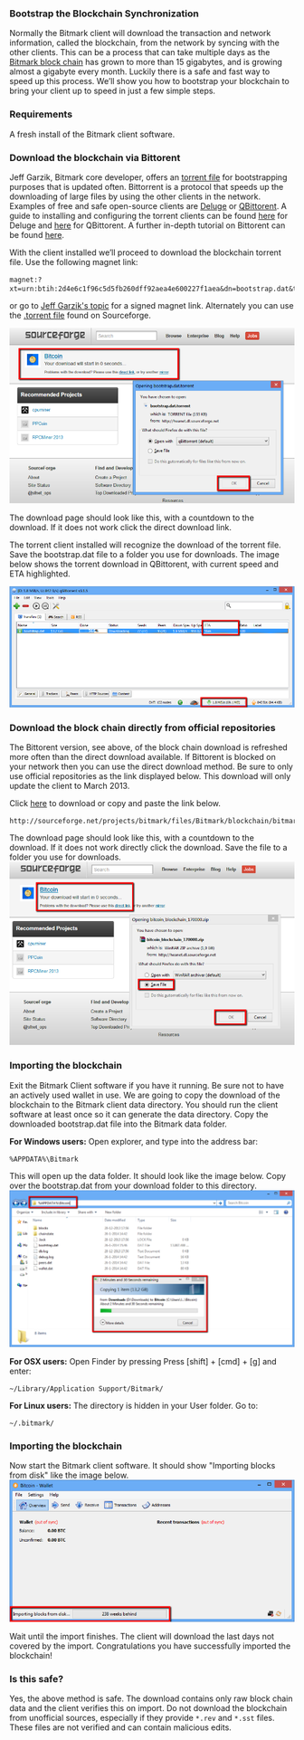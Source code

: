 ### Bootstrap the Blockchain Synchronization

Normally the Bitmark client will download the transaction and network information, called the blockchain, from the network by syncing with the other clients. This can be a process that can take multiple days as the [Bitmark block chain](https://blockchain.info/charts/blocks-size) has grown to more than 15 gigabytes, and is growing almost a gigabyte every month. Luckily there is a safe and fast way to speed up this process. We’ll show you how to bootstrap your blockchain to bring your client up to speed in just a few simple steps.

### Requirements

A fresh install of the Bitmark client software.

### Download the blockchain via Bittorent

Jeff Garzik, Bitmark core developer, offers an [torrent file](https://bitmarktalk.org/index.php?topic=145386.0) for bootstrapping purposes that is updated often. Bittorrent is a protocol that speeds up the downloading of large files by using the other clients in the network. Examples of free and safe open-source clients are [Deluge](http://deluge-torrent.org/) or [QBittorent](http://www.qbittorrent.org/). A guide to installing and configuring the torrent clients can be found [here](http://dev.deluge-torrent.org/wiki/UserGuide) for Deluge and [here](http://qbforums.shiki.hu/) for QBittorent. A further in-depth tutorial on Bittorent can be found [here](http://www.howtogeek.com/howto/31846/bittorrent-for-beginners-how-get-started-downloading-torrents/).

With the client installed we’ll proceed to download the blockchain torrent file. Use the following magnet link:

	magnet:?xt=urn:btih:2d4e6c1f96c5d5fb260dff92aea4e600227f1aea&dn=bootstrap.dat&tr=udp://tracker.openbittorrent.com:80&tr=udp://tracker.publicbt.com:80&tr=udp://tracker.ccc.de:80&tr=udp://tracker.istole.it:80
	
 or go to [Jeff Garzik's topic](https://bitmarktalk.org/index.php?topic=145386.0) for a signed magnet link. Alternately you can use the [.torrent file](http://sourceforge.net/projects/bitmark/files/Bitmark/blockchain/bootstrap.dat.torrent/download) found on Sourceforge.
     
![Fig1](img/bootstrap1.png)

The download page should look like this, with a countdown to the download. If it does not work click the direct download link.

The torrent client installed will recognize the download of the torrent file. Save the bootstrap.dat file to a folder you use for downloads. The image below shows the torrent download in QBittorent, with current speed and ETA highlighted.

![Fig2](img/bootstrap2.png)

### Download the block chain directly from official repositories
The Bittorent version, see above, of the block chain download is refreshed more often than the direct download available. If Bittorent is blocked on your network then you can use the direct download method. Be sure to only use official repositories as the link displayed below. This download will only update the client to March 2013.

Click [here](http://sourceforge.net/projects/bitmark/files/Bitmark/blockchain/bitmark_blockchain_170000.zip/download) to download or copy and paste the link below.

	http://sourceforge.net/projects/bitmark/files/Bitmark/blockchain/bitmark_blockchain_170000.zip/download
    
The download page should look like this, with a countdown to the download. If it does not work directly click the download. Save the file to a folder you use for downloads.
![Fig3](img/bootstrap3.png)

### Importing the blockchain
Exit the Bitmark Client software if you have it running. Be sure not to have an actively used wallet in use. We are going to copy the download of the blockchain to the Bitmark client data directory. You should run the client software at least once so it can generate the data directory. Copy the downloaded bootstrap.dat file into the Bitmark data folder.

**For Windows users:**
Open explorer, and type into the address bar:

	%APPDATA%\Bitmark
    
This will open up the data folder. It should look like the image below. Copy over the bootstrap.dat from your download folder to this directory.
![Fig4](img/bootstrap4.png)

**For OSX users:**
Open Finder by pressing Press [shift] + [cmd] + [g] and enter:

	~/Library/Application Support/Bitmark/
    
**For Linux users:**
The directory is hidden in your User folder. Go to:

	~/.bitmark/
    
### Importing the blockchain
Now start the Bitmark client software. It should show "Importing blocks from disk" like the image below. 
![Fig5](img/bootstrap5.png)

Wait until the import finishes. The client will download the last days not covered by the import. Congratulations you have successfully imported the blockchain!

### Is this safe?

Yes, the above method is safe. The download contains only raw block chain data and the client verifies this on import. Do not download the blockchain from unofficial sources, especially if they provide `*.rev` and `*.sst` files. These files are not verified and can contain malicious edits.
